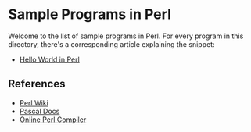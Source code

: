 # Sample Programs in Perl

Welcome to the list of sample programs in Perl. For every program in this
directory, there's a corresponding article explaining the snippet:

- [Hello World in Perl](https://therenegadecoder.com/code/hello-world-in-perl/)

## References

- [Perl Wiki](https://en.wikipedia.org/wiki/Perl)
- [Pascal Docs](https://www.perl.org/)
- [Online Perl Compiler](https://www.onlinegdb.com/online_perl_compiler)
